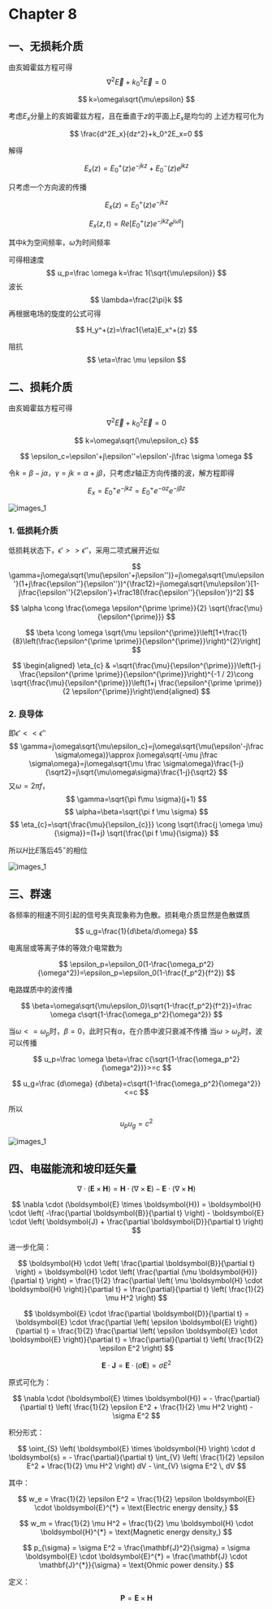# Chapter 8

## 一、无损耗介质

由亥姆霍兹方程可得
$$
\nabla^2\vec E+k_0^2\vec E=0
$$

$$
k=\omega\sqrt{\mu\epsilon}
$$

考虑$E_x$分量上的亥姆霍兹方程，且在垂直于$z$的平面上$E_x$是均匀的
上述方程可化为

$$
\frac{d^2E_x}{dz^2}+k_0^2E_x=0
$$

解得

$$
E_x(z)=E_0^+(z)e^{-jkz}+E_0^-(z)e^{jkz}
$$

只考虑一个方向波的传播

$$
E_x(z)=E_0^+(z)e^{-jkz}
$$

$$
E_x(z,t)=Re[E_0^+(z)e^{-jkz}e^{j\omega t}]
$$

其中$k$为空间频率，$\omega$为时间频率

可得相速度
$$
u_p=\frac \omega k=\frac 1{\sqrt{\mu\epsilon}}
$$
波长
$$
\lambda=\frac{2\pi}k
$$
再根据电场的旋度的公式可得

$$
H_y^+(z)=\frac1{\eta}E_x^+(z)
$$


阻抗
$$
\eta=\frac \mu \epsilon
$$

## 二、损耗介质

由亥姆霍兹方程可得
$$
\nabla^2\vec E+k_0^2\vec E=0
$$

$$
k=\omega\sqrt{\mu\epsilon_c}
$$

$$
\epsilon_c=\epsilon'+j\epsilon''=\epsilon'-j\frac \sigma  \omega
$$

令$k=\beta-j\alpha，\gamma=jk=\alpha+j\beta$，只考虑$z$轴正方向传播的波，解方程即得

$$
E_x=E_0^+e^{-jkz}=E_0^+e^{-\alpha z}e^{-j\beta z}
$$

![images_1](EMimages/fig.png)

### 1. 低损耗介质

低损耗状态下，$\epsilon'>>\epsilon''$，采用二项式展开近似

$$
\gamma=j\omega\sqrt{\mu(\epsilon'+j\epsilon'')}=j\omega\sqrt{\mu\epsilon'}(1+j\frac{\epsilon''}{\epsilon''})^{\frac12}=j\omega\sqrt{\mu\epsilon'}[1-j\frac{\epsilon''}{2\epsilon'}+\frac18(\frac{\epsilon''}{\epsilon'})^2]
$$

$$
\alpha \cong \frac{\omega \epsilon^{\prime \prime}}{2} \sqrt{\frac{\mu}{\epsilon^{\prime}}}
$$

$$
\beta \cong \omega \sqrt{\mu \epsilon^{\prime}}\left[1+\frac{1}{8}\left(\frac{\epsilon^{\prime \prime}}{\epsilon^{\prime}}\right)^{2}\right]
$$

$$
\begin{aligned} \eta_{c} & =\sqrt{\frac{\mu}{\epsilon^{\prime}}}\left(1-j \frac{\epsilon^{\prime \prime}}{\epsilon^{\prime}}\right)^{-1 / 2}\cong \sqrt{\frac{\mu}{\epsilon^{\prime}}}\left(1+j \frac{\epsilon^{\prime \prime}}{2 \epsilon^{\prime}}\right)\end{aligned}
$$

### 2. 良导体

即$\epsilon'<<\epsilon''$
$$
\gamma=j\omega\sqrt{\mu\epsilon_c}=j\omega\sqrt{\mu(\epsilon'-j\frac \sigma\omega)}\approx j\omega\sqrt{-\mu j\frac \sigma\omega}=j\omega\sqrt{\mu \frac \sigma\omega}\frac{1-j}{\sqrt2}=j\sqrt{\mu\omega\sigma}\frac{1-j}{\sqrt2}
$$
又$\omega=2\pi f$，
$$
\gamma=\sqrt{\pi f\mu \sigma}(j+1)
$$
$$
\alpha=\beta=\sqrt{\pi f \mu \sigma}
$$
$$
\eta_{c}=\sqrt{\frac{\mu}{\epsilon_{c}}} \cong \sqrt{\frac{j \omega \mu}{\sigma}}=(1+j) \sqrt{\frac{\pi f \mu}{\sigma}}
$$

所以$H$比$E$落后$45^\circ$的相位

![images_1](EMimages/fig2.png)

## 三、群速

各频率的相速不同引起的信号失真现象称为色散。损耗电介质显然是色散媒质

$$
u_g=\frac{1}{d\beta/d\omega}
$$

电离层或等离子体的等效介电常数为

$$
\epsilon_p=\epsilon_0(1-\frac{\omega_p^2}{\omega^2})=\epsilon_p=\epsilon_0(1-\frac{f_p^2}{f^2})
$$

电路媒质中的波传播

$$
\beta=\omega\sqrt{\mu\epsilon_0}\sqrt{1-\frac{f_p^2}{f^2}}=\frac \omega c\sqrt{1-\frac{\omega_p^2}{\omega^2}}
$$

当$\omega<=\omega_p$时，$\beta=0$，此时只有$\alpha$，在介质中波只衰减不传播
当$\omega>\omega_p$时，波可以传播

$$
u_p=\frac \omega \beta=\frac c{\sqrt{1-\frac{\omega_p^2}{\omega^2}}}>=c
$$

$$
u_g=\frac {d\omega} {d\beta}=c\sqrt{1-\frac{\omega_p^2}{\omega^2}}<=c
$$

所以
$$
u_pu_g=c^2
$$

![images_1](EMimages/fig3.png)

## 四、电磁能流和坡印廷矢量

$$
\nabla \cdot (\boldsymbol{E} \times \boldsymbol{H}) = \boldsymbol{H} \cdot (\nabla \times \boldsymbol{E}) - \boldsymbol{E} \cdot (\nabla \times \boldsymbol{H})
$$

$$
\nabla \cdot (\boldsymbol{E} \times \boldsymbol{H}) = \boldsymbol{H} \cdot \left( -\frac{\partial \boldsymbol{B}}{\partial t} \right) - \boldsymbol{E} \cdot \left( \boldsymbol{J} + \frac{\partial \boldsymbol{D}}{\partial t} \right)
$$

进一步化简：

$$
\boldsymbol{H} \cdot \left( \frac{\partial \boldsymbol{B}}{\partial t} \right) = \boldsymbol{H} \cdot \left( \frac{\partial (\mu \boldsymbol{H})}{\partial t} \right) = \frac{1}{2} \frac{\partial \left( \mu \boldsymbol{H} \cdot \boldsymbol{H} \right)}{\partial t} = \frac{\partial}{\partial t} \left( \frac{1}{2} \mu H^2 \right)
$$

$$
\boldsymbol{E} \cdot \frac{\partial \boldsymbol{D}}{\partial t} = \boldsymbol{E} \cdot \frac{\partial \left( \epsilon \boldsymbol{E} \right)}{\partial t} = \frac{1}{2} \frac{\partial \left( \epsilon \boldsymbol{E} \cdot \boldsymbol{E} \right)}{\partial t} = \frac{\partial}{\partial t} \left( \frac{1}{2} \epsilon E^2 \right)
$$

$$
\boldsymbol{E} \cdot \boldsymbol{J} = \boldsymbol{E} \cdot \left( \sigma \boldsymbol{E} \right) = \sigma E^2
$$

原式可化为：

$$
\nabla \cdot (\boldsymbol{E} \times \boldsymbol{H}) = - \frac{\partial}{\partial t} \left( \frac{1}{2} \epsilon E^2 + \frac{1}{2} \mu H^2 \right) - \sigma E^2
$$

积分形式：

$$
\oint_{S} \left( \boldsymbol{E} \times \boldsymbol{H} \right) \cdot d \boldsymbol{s} = - \frac{\partial}{\partial t} \int_{V} \left( \frac{1}{2} \epsilon E^2 + \frac{1}{2} \mu H^2 \right) dV - \int_{V} \sigma E^2 \, dV
$$

其中：

$$
w_e = \frac{1}{2} \epsilon E^2 = \frac{1}{2} \epsilon \boldsymbol{E} \cdot \boldsymbol{E}^{*} = \text{Electric energy density,}
$$

$$
w_m = \frac{1}{2} \mu H^2 = \frac{1}{2} \mu \boldsymbol{H} \cdot \boldsymbol{H}^{*} = \text{Magnetic energy density,}
$$ 

$$
p_{\sigma} = \sigma E^2 = \frac{\mathbf{J}^2}{\sigma} = \sigma \boldsymbol{E} \cdot \boldsymbol{E}^{*} = \frac{\mathbf{J} \cdot \mathbf{J}^{*}}{\sigma} = \text{Ohmic power density.}
$$

定义：

$$
\boldsymbol{P} = \boldsymbol{E} \times \boldsymbol{H}
$$
